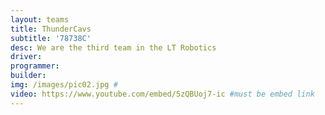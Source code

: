 ```yaml
---
layout: teams
title: ThunderCavs
subtitle: '78738C'
desc: We are the third team in the LT Robotics
driver:
programmer:
builder:
img: /images/pic02.jpg #
video: https://www.youtube.com/embed/5zQBUoj7-ic #must be embed link
---
```


